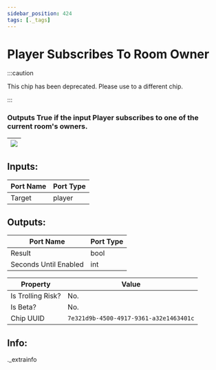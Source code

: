 ```yaml
---
sidebar_position: 424
tags: [._tags]
---
```


# Player Subscribes To Room Owner
:::caution

This chip has been deprecated. Please use to a different chip.

:::

### Outputs True if the input Player subscribes to one of the current room's owners.

| ![](https://images-ext-2.discordapp.net/external/MPmIaQzlEPmgGWlgi-WxBBXt0Bjv_zWPkg1y1f_sy3s/https/www.recroomcircuits.com/image/circuit/absolute-value?width=206&height=108) |
|-----|

## Inputs:
| Port Name | Port Type |
|-----------|-----------|
| Target | player |

## Outputs:
| Port Name | Port Type |
|-----------|-----------|
| Result | bool |
| Seconds Until Enabled | int | 

| Property  | Value |
|-------------------|-----------|
| Is Trolling Risk? | No. |
| Is Beta? | No. |
| Chip UUID | `7e321d9b-4500-4917-9361-a32e1463401c` |

## Info:
._extrainfo